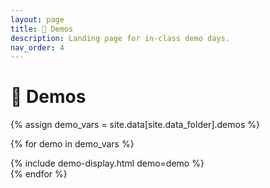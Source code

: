 ```yaml
---
layout: page
title: 💃 Demos
description: Landing page for in-class demo days.
nav_order: 4
---
```


# 💃 Demos

{% assign demo_vars = site.data[site.data_folder].demos %}

{% for demo in demo_vars %}
<div class="demos-section">
  {% include demo-display.html demo=demo %}
</div>
{% endfor %}

<!-- 
## 1. [Linear Regression]({{ site.baseurl }}/demos/1_linear_regression)
This is a simple demo showing how loss and the function you are trying to learn with linear regression work together.


Recently rebuilt in javascript... but I first built this in python within a jupyter notebook. You can download my notebook [here](https://ucsd.s3.us-west-2.amazonaws.com/dsc40a/demos/demo_01.ipynb) to dive deeepr.

## 2. [Loss Surface Navigation]({{ site.baseurl }}/demos/2_loss_surfaces)
This demo shows how gradient descent moves through various loss surfaces in 3d and 2d contour maps. It also let's you compare adam to plain gradient descent!
-->

<!-- https://ucsd.s3.us-west-2.amazonaws.com/dsc40a/demos/demo_02.ipynb -->
<!-- https://ucsd.s3.us-west-2.amazonaws.com/dsc40a/demos/demo_03.ipynb -->
<!-- https://ucsd.s3.us-west-2.amazonaws.com/dsc40a/demos/demo_04.ipynb -->